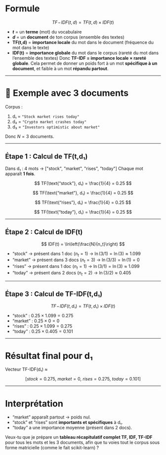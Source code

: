 #  Formule

$$
TF\!-\!IDF(t, d) = TF(t, d) \times IDF(t)
$$

* **$t$** = un **terme** (mot) du vocabulaire
* **$d$** = un **document** de ton corpus (ensemble des textes)
* **TF(t,d)** = **importance locale** du mot dans le document (fréquence du mot dans le texte)
* **IDF(t)** = **importance globale** du mot dans le corpus (rareté du mot dans l’ensemble des textes)
Donc **TF-IDF = importance locale × rareté globale**.
Cela permet de donner un poids fort à un mot **spécifique à un document**, et faible à un mot **répandu partout**.

---

# 🔹 Exemple avec 3 documents

Corpus :

1. d₁ = `"Stock market rises today"`
2. d₂ = `"Crypto market crashes today"`
3. d₃ = `"Investors optimistic about market"`

Donc $N = 3$ documents.

---

## Étape 1 : Calcul de TF(t,d₁)

Dans d₁ : 4 mots → \["stock", "market", "rises", "today"]
Chaque mot apparaît **1 fois**.

$$
TF(\text{“stock”}, d₁) = \frac{1}{4} = 0.25
$$

$$
TF(\text{“market”}, d₁) = \frac{1}{4} = 0.25
$$

$$
TF(\text{“rises”}, d₁) = \frac{1}{4} = 0.25
$$

$$
TF(\text{“today”}, d₁) = \frac{1}{4} = 0.25
$$

---

## Étape 2 : Calcul de IDF(t)

$$
IDF(t) = \ln\left(\frac{N}{n_t}\right)
$$

* “stock” → présent dans 1 doc ($n_t = 1$) → $\ln(3/1) = \ln(3) ≈ 1.099$
* “market” → présent dans 3 docs ($n_t = 3$) → $\ln(3/3) = \ln(1) = 0$
* “rises” → présent dans 1 doc ($n_t = 1$) → $\ln(3/1) = \ln(3) ≈ 1.099$
* “today” → présent dans 2 docs ($n_t = 2$) → $\ln(3/2) ≈ 0.405$

---

## Étape 3 : Calcul de TF-IDF(t,d₁)

$$
TF\!-\!IDF(t, d₁) = TF(t,d₁) \times IDF(t)
$$

* “stock” : $0.25 \times 1.099 = 0.275$
* “market” : $0.25 \times 0 = 0$
* “rises” : $0.25 \times 1.099 = 0.275$
* “today” : $0.25 \times 0.405 = 0.101$

---

# Résultat final pour d₁

Vecteur TF-IDF(d₁) ≈

$$
[stock=0.275,\ market=0,\ rises=0.275,\ today=0.101]
$$

---

# Interprétation

* “market” apparaît partout → poids nul.
* “stock” et “rises” sont **importants et spécifiques** à d₁.
* “today” a une importance moyenne (présent dans 2 docs).



Veux-tu que je prépare un **tableau récapitulatif complet TF, IDF, TF-IDF** pour tous les mots et les 3 documents, afin que tu voies tout le corpus sous forme matricielle (comme le fait scikit-learn) ?
